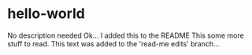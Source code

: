 # hello-world
No description needed
Ok... I added this to the README
This some more stuff to read.
This text was added to the 'read-me edits' branch...
